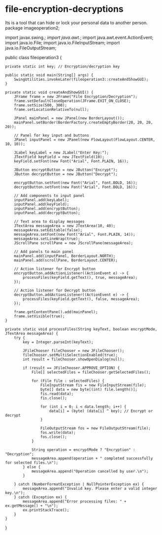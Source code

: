 # file-encryption-decryptions
Its is a tool that can hide or lock your personal data to another person.
package imageoperation2;

import javax.swing.*;
import java.awt.*;
import java.awt.event.ActionEvent;
import java.io.File;
import java.io.FileInputStream;
import java.io.FileOutputStream;

public class fileoperation3 {

    private static int key; // Encryption/decryption key

    public static void main(String[] args) {
        SwingUtilities.invokeLater(fileoperation3::createAndShowGUI);
    }

    private static void createAndShowGUI() {
        JFrame frame = new JFrame("File Encryption/Decryption");
        frame.setDefaultCloseOperation(JFrame.EXIT_ON_CLOSE);
        frame.setSize(500, 300);
        frame.setLocationRelativeTo(null);

        JPanel mainPanel = new JPanel(new BorderLayout());
        mainPanel.setBorder(BorderFactory.createEmptyBorder(20, 20, 20, 20));

        // Panel for key input and buttons
        JPanel inputPanel = new JPanel(new FlowLayout(FlowLayout.CENTER, 10, 10));

        JLabel keyLabel = new JLabel("Enter Key:");
        JTextField keyField = new JTextField(10);
        keyField.setFont(new Font("Arial", Font.PLAIN, 16));

        JButton encryptButton = new JButton("Encrypt");
        JButton decryptButton = new JButton("Decrypt");

        encryptButton.setFont(new Font("Arial", Font.BOLD, 16));
        decryptButton.setFont(new Font("Arial", Font.BOLD, 16));

        // Add components to input panel
        inputPanel.add(keyLabel);
        inputPanel.add(keyField);
        inputPanel.add(encryptButton);
        inputPanel.add(decryptButton);

        // Text area to display messages
        JTextArea messageArea = new JTextArea(10, 40);
        messageArea.setEditable(false);
        messageArea.setFont(new Font("Arial", Font.PLAIN, 14));
        messageArea.setLineWrap(true);
        JScrollPane scrollPane = new JScrollPane(messageArea);

        // Add panels to main panel
        mainPanel.add(inputPanel, BorderLayout.NORTH);
        mainPanel.add(scrollPane, BorderLayout.CENTER);

        // Action listener for Encrypt button
        encryptButton.addActionListener((ActionEvent e) -> {
            processFiles(keyField.getText(), true, messageArea);
        });

        // Action listener for Decrypt button
        decryptButton.addActionListener((ActionEvent e) -> {
            processFiles(keyField.getText(), false, messageArea);
        });

        frame.getContentPane().add(mainPanel);
        frame.setVisible(true);
    }

    private static void processFiles(String keyText, boolean encryptMode, JTextArea messageArea) {
        try {
            key = Integer.parseInt(keyText);

            JFileChooser fileChooser = new JFileChooser();
            fileChooser.setMultiSelectionEnabled(true);
            int result = fileChooser.showOpenDialog(null);

            if (result == JFileChooser.APPROVE_OPTION) {
                File[] selectedFiles = fileChooser.getSelectedFiles();

                for (File file : selectedFiles) {
                    FileInputStream fis = new FileInputStream(file);
                    byte[] data = new byte[(int) file.length()];
                    fis.read(data);
                    fis.close();

                    for (int i = 0; i < data.length; i++) {
                        data[i] = (byte) (data[i] ^ key); // Encrypt or decrypt
                    }

                    FileOutputStream fos = new FileOutputStream(file);
                    fos.write(data);   
                    fos.close();
                }

                String operation = encryptMode ? "Encryption" : "Decryption";
                messageArea.append(operation + " completed successfully for selected files.\n");
            } else {
                messageArea.append("Operation cancelled by user.\n");
            }

        } catch (NumberFormatException | NullPointerException ex) {
            messageArea.append("Invalid key. Please enter a valid integer key.\n");
        } catch (Exception ex) {
            messageArea.append("Error processing files: " + ex.getMessage() + "\n");
            ex.printStackTrace();
        }
    }
}
